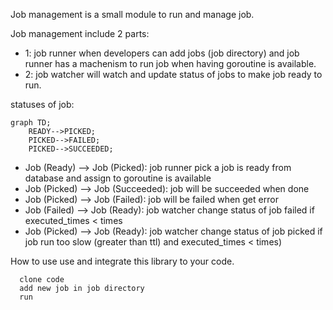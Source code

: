 Job management is a small module to run and manage job.

Job management include 2 parts:
- 1: job runner when developers can add jobs (job directory) and job runner has a machenism to run job when having goroutine is available.
- 2: job watcher will watch and update status of jobs to make job ready to run.

statuses of job:
```mermaid
graph TD;
    READY-->PICKED;
    PICKED-->FAILED;
    PICKED-->SUCCEEDED;
```


- Job (Ready) --> Job (Picked): job runner pick a job is ready from database and assign to goroutine is available
- Job (Picked) --> Job (Succeeded): job will be succeeded when done
- Job (Picked) --> Job (Failed): job will be failed when get error
- Job (Failed) --> Job (Ready): job watcher change status of job failed if executed_times < times
- Job (Picked) --> Job (Ready): job watcher change status of job picked if job run too slow (greater than ttl) and executed_times < times)

How to use use and integrate this library to your code.
```
  clone code
  add new job in job directory
  run 
```
